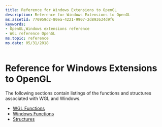 ```yaml
---
title: Reference for Windows Extensions to OpenGL
description: Reference for Windows Extensions to OpenGL
ms.assetid: 770959d2-80ea-4221-9907-2d893634d9f6
keywords:
- OpenGL,Windows extensions reference
- WGL reference OpenGL
ms.topic: reference
ms.date: 05/31/2018
---
```


# Reference for Windows Extensions to OpenGL

The following sections contain listings of the functions and structures associated with WGL and Windows.

-   [WGL Functions](wgl-functions.md)
-   [Windows Functions](win32-functions.md)
-   [Structures](structures.md)

 

 




